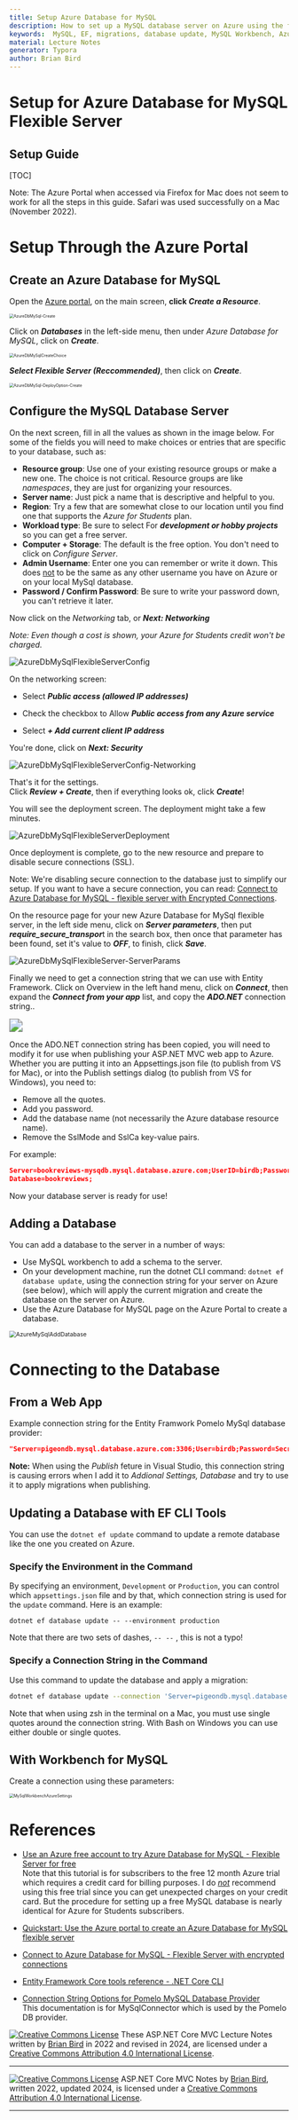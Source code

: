 ```yaml
---
title: Setup Azure Database for MySQL
description: How to set up a MySQL database server on Azure using the free Azure for Students subscription.
keywords:  MySQL, EF, migrations, database update, MySQL Workbench, Azure
material: Lecture Notes
generator: Typora
author: Brian Bird
---
```


<h1>Setup for Azure Database for MySQL Flexible Server</h1>

<h2>Setup Guide</h2>

[TOC]

Note: The Azure Portal when accessed via Firefox for Mac does not seem to work for all the steps in this guide. Safari was used successfully on a Mac (November 2022).

# Setup Through the Azure Portal

## Create an Azure Database for MySQL

Open the [Azure portal](https;//portal.azure.com), on the main screen, **click *Create a Resource***.

<img src="Images/AzurePortal-CreateResource.png" alt="AzureDbMySql-Create" style="zoom:50%;" />

Click on ***Databases*** in the left-side menu, then under *Azure Database for MySQL*, click on ***Create***. 

<img src="Images/AzureDbMySqlCreateChoice.png" alt="AzureDbMySqlCreateChoice" style="zoom:50%;" />



***Select Flexible Server (Reccommended)***, then click on ***Create***.

<img src="Images/AzureDbMySql-DeployOption-Create.png" alt="AzureDbMySql-DeployOption-Create" style="zoom:50%;" />



## Configure the MySQL Database Server

On the next screen, fill in all the values as shown in the image below. For some of the fields you will need to make choices or entries that are specific to your database, such as:

- **Resource group**: Use one of your existing resource groups or make a new one. The choice is not critical. Resource groups are like *namespaces*, they are just for organizing your resources.
- **Server name**: Just pick a name that is descriptive and helpful to you.
- **Region**: Try a few that are somewhat close to our location until you find one that supports the *Azure for Students* plan.
- **Workload type**: Be sure to select For ***development or hobby projects*** so you can get a free server.
- **Computer + Storage**: The default is the free option. You don't need to click on *Configure Server*.
- **Admin Username**: Enter one you can remember or write it down. This does <u>not</u> to be the same as any other username you have on Azure or on your local MySql database.
- **Password / Confirm Password**: Be sure to write your password down, you can't retrieve it later.

Now click on the *Networking* tab, or ***Next: Networking***

*Note: Even though a cost is shown, your Azure for Students credit won't be charged.*

![AzureDbMySqlFlexibleServerConfig](Images/AzureDbMySqlFlexibleServerConfig.png)

On the networking screen:

- Select ***Public access (allowed IP addresses)***

- Check the checkbox to Allow ***Public access from any Azure service***

- Select ***+ Add current client IP address***

You're done, click on ***Next: Security***

![AzureDbMySqlFlexibleServerConfig-Networking](Images/AzureDbMySqlFlexibleServerConfig-Networking.png)



That's it for the settings.  
Click ***Review + Create***, then if everything looks ok, click ***Create***!

You will see the deployment screen. The deployment might take a few minutes.

![AzureDbMySqlFlexibleServerDeployment](Images/AzureDbMySqlFlexibleServerDeployment.png)

Once deployment is complete, go to the new resource and prepare to disable secure connections (SSL). 

Note:  We're disabling secure connection to the database just to simplify our setup. If you want to have a secure connection, you can read: [Connect to Azure Database for MySQL - flexible server with Encrypted Connections](https://learn.microsoft.com/en-us/azure/mysql/flexible-server/how-to-connect-tls-ssl#disable-ssl-enforcement-on-your-flexible-server).

On the resource page for your new Azure Database for MySql flexible server, in the left side menu, click on ***Server parameters***, then put ***require_secure_transpor***t in the search box, then once that parameter has been found, set it's value to ***OFF***, to finish, click ***Save***.



![AzureDbMySqlFlexibleServer-ServerParams](Images/AzureDbMySqlFlexibleServer-ServerParams.png)

Finally we need to get a connection string that we can use with Entity Framework. Click on Overview in the left hand menu, click on ***Connect***, then expand the ***Connect from your app*** list, and copy the ***ADO.NET*** connection string..

<img src="Images/AzureDbMySqlFlexibleServer-Connect.png" style="zoom:150%;" />



Once the ADO.NET connection string has been copied, you will need to modify it for use when publishing your ASP.NET MVC web app to Azure. Whether you are putting it into an Appsettings.json file (to publish from VS for Mac), or into the Publish settings dialog (to publish from VS for Windows), you need to:

- Remove all the quotes.
- Add you password. 
- Add the database name (not necessarily the Azure database resource name).
- Remove the SslMode and SslCa key-value pairs.

For example:

```json
Server=bookreviews-mysqdb.mysql.database.azure.com;UserID=birdb;Password=Secret!123;
Database=bookreviews;
```

Now your database server is ready for use!

## Adding a Database

You can add a database to the server in a number of ways:

- Use MySQL workbench to add a schema to the server.
- On your development machine, run the dotnet CLI command: `dotnet ef database update`, using the connection string for your server on Azure (see below),  which will apply the current migration and create the database on the server on Azure.
- Use the Azure Database for MySQL page on the Azure Portal to create a database.

<img src="Images/AzureMySqlAddDatabase.png" alt="AzureMySqlAddDatabase" style="zoom:75%;" />



# Connecting to the Database

## From a Web App

Example connection string for the Entity Framwork Pomelo MySql database provider:

```json
"Server=pigeondb.mysql.database.azure.com:3306;User=birdb;Password=Secret!123;database=pigeons;"
```

**Note:** When using the *Publish* feture in Visual Studio, this connection string is causing errors when I add it to *Addional Settings, Database* and try to use it to apply migrations when publishing.



## Updating a Database with EF CLI Tools

You can use the `dotnet ef update` command to update a remote database like the one you created on Azure.

### Specify the Environment in the Command

By specifying an environment, `Development` or `Production`, you can control which `appsettings.json` file and by that, which connection string is used for the `update` command. Here is an example:
```
dotnet ef database update -- --environment production
```
Note that there are two sets of dashes, `-- --` , this is not a typo!

### Specify a Connection String in the Command

Use this command to update the database and apply a migration:


```bash
dotnet ef database update --connection 'Server=pigeondb.mysql.database.azure.com;Port=3306;User=birdb;Password=Secret!123;database=pigeons;'
```

Note that when using zsh in the terminal on a Mac, you must use single quotes around the connection string. With Bash on Windows you can use either double or single quotes.

## With Workbench for MySQL

Create a connection using these parameters:

<img src="Images/MySqlWorkbenchAzureSettings.png" alt="MySqlWorkbenchAzureSettings" style="zoom:50%;" />



# References

- [Use an Azure free account to try Azure Database for MySQL - Flexible Server for free](https://learn.microsoft.com/en-us/azure/mysql/flexible-server/how-to-deploy-on-azure-free-account#connect-and-query)  
  Note that this tutorial is for subscribers to the free 12 month Azure trial which requires a credit card for billing purposes. I do *<u>not</u>* recommend using this free trial since you can get unexpected charges on your credit card. But the procedure for setting up a free MySQL database is nearly identical for Azure for Students subscribers.
  
- [Quickstart: Use the Azure portal to create an Azure Database for MySQL flexible server](https://learn.microsoft.com/en-us/azure/mysql/flexible-server/quickstart-create-server-portal)

- [Connect to Azure Database for MySQL - Flexible Server with encrypted connections](https://learn.microsoft.com/en-us/azure/mysql/flexible-server/how-to-connect-tls-ssl#disable-ssl-enforcement-on-your-flexible-server)

- [Entity Framework Core tools reference - .NET Core CLI](https://learn.microsoft.com/en-us/ef/core/cli/dotnet)

- [Connection String Options for Pomelo MySQL Database Provider](https://mysqlconnector.net/connection-options/)  
  This documentation is for MySqlConnector which is used by the Pomelo DB provider.
  
  

[![Creative Commons License](https://i.creativecommons.org/l/by/4.0/80x15.png)](http://creativecommons.org/licenses/by/4.0/) These ASP.NET Core MVC Lecture Notes written by [Brian Bird](https://profbird.dev) in 2022 and revised in <time>2024</time>,  are licensed under a [Creative Commons Attribution 4.0 International License](http://creativecommons.org/licenses/by/4.0/). 



------

[![Creative Commons License](https://i.creativecommons.org/l/by/4.0/80x15.png)](http://creativecommons.org/licenses/by/4.0/) ASP.NET Core MVC Notes by [Brian Bird](https://profbird.dev), written 2022, updated <time>2024</time>, is licensed under a [Creative Commons Attribution 4.0 International License](http://creativecommons.org/licenses/by/4.0/). 

------

